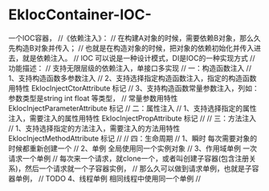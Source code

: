 # EkIocContainer-IOC-
一个IOC容器，
//《依赖注入》：
//      在构建A对象的时候，需要依赖B对象，那么久先构造B对象并传入；
//      也就是在构造对象的时候，把对象的依赖初始化并传入进去，就是依赖注入。
//      IOC 可以说是一种设计模式，DI是IOC的一种实现方式
// 
    功能描述：
//		支持无限层级的依赖注入，单接口多实现
//      一：构造函数注入
//          1、支持构造函数多参数注入
//          2、支持选择指定构造函数注入，指定的构造函数用特性 EkIocInjectCtorAttribute 标记
//          3、支持构造函数常量参数注入，列如：参数类型是string int float 等类型，
//               常量参数用特性 EkIocInjectParameterAttribute 标记
//      二：属性注入
//          1、支持选择指定的属性注入，需要注入的属性用特性 EkIocInjectPropAttribute 标记
//
//      三：方法注入
//          1、支持选择指定的方法注入，需要注入的方法用特性 EkIocInjectMethodAttribute 标记
//
//      四：生命周期
//          1、瞬时  每次需要对象的时候都重新创建一个
//          2、单例  全局使用同一个实例对象
//          3、作用域单例  一次请求一个单例
//                每次来一个请求，就clone一个，或者叫创建子容器(包含注册关系)，然后一个请求就一个子容器实例，
//                那么久可以做到请求单例，也就是子容器单例，
//     TODO 4、线程单例 相同线程中使用同一个单例
//
